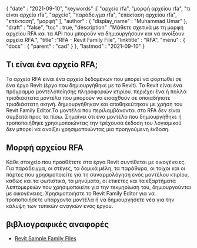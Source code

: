 {
  "date" : "2021-09-10",
  "keywords" :[ "αρχείο rfa", "μορφή αρχείου rfa", "τι είναι αρχείο rfa", "αρχείο", "παράδειγμα rfa", "επέκταση αρχείου rfa", "επέκταση", "μορφή" ],
  "author" : {
    "display_name" : "Muhammad Umar"
},
  "draft" : "false",
  "toc" : true,
  "description" :"Μάθετε σχετικά με τη μορφή αρχείου RFA και τα API που μπορούν να δημιουργήσουν και να ανοίξουν αρχεία RFA.",
  "title" :"RFA - Revit Family File",
  "linktitle" : "RFA",
  "menu" : {
    "docs" : {
      "parent" : "cad"
}
},
  "lastmod" : "2021-09-10"
}

## Τι είναι ένα αρχείο RFA;
Το αρχείο RFA είναι ένα αρχείο δεδομένων που μπορεί να φορτωθεί σε ένα έργο Revit (έργο που δημιουργήθηκε με το Revit). Το Revit είναι ένα πρόγραμμα μοντελοποίησης πληροφοριών κτιρίου. περιέχει ένα ή πολλά τρισδιάστατα μοντέλα που μπορούν να εισαχθούν σε οποιαδήποτε τρισδιάστατη σκηνή. δημιουργήθηκαν και αποθηκεύτηκαν με χρήση του Revit Family Editor.Τα μοντέλα που περιλαμβάνονται στο RFA δεν είναι συμβατά προς τα πίσω. Σημαίνει ότι ένα μοντέλο που δημιουργήθηκε ή τροποποιήθηκε χρησιμοποιώντας την τρέχουσα έκδοση του λογισμικού δεν μπορεί να ανοίξει χρησιμοποιώντας μια προηγούμενη έκδοση.


## Μορφή αρχείου RFA
Κάθε στοιχείο που προσθέτετε στα έργα Revit συντίθεται με οικογένειες. Για παράδειγμα, οι στέγες, τα δομικά μέλη, τα παράθυρα, οι τοίχοι και οι πόρτες που χρησιμοποιείτε για τη συναρμολόγηση ενός μοντέλου κτιρίου, καθώς και τα φωτιστικά, τα μηνύματα, οι ετικέτες και τα εξαρτήματα λεπτομερειών που χρησιμοποιείτε για την τεκμηρίωσή του, δημιουργούνται με οικογένειες. Χρησιμοποιήστε το Revit Family Editor για να τροποποιήσετε υπάρχοντα μοντέλα ή να δημιουργήσετε νέα για την κάλυψη των τυπικών αναγκών ενός έργου.


## βιβλιογραφικές αναφορές

* [Revit Sample Family Files](https://help.autodesk.com/view/RVT/2021/ENU/?guid=GUID-73E0E508-B9DA-4405-BAB4-C46D803BC1DE)

